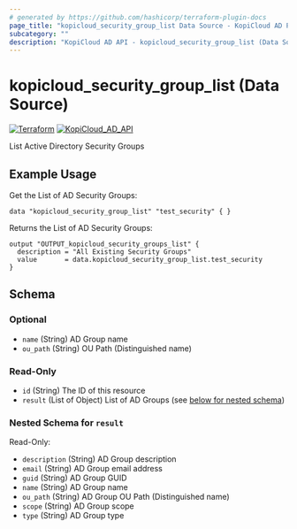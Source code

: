 ```yaml
---
# generated by https://github.com/hashicorp/terraform-plugin-docs
page_title: "kopicloud_security_group_list Data Source - KopiCloud AD Provider"
subcategory: ""
description: "KopiCloud AD API - kopicloud_security_group_list (Data Source)"  
---
```


# kopicloud_security_group_list (Data Source)
[![Terraform](https://img.shields.io/badge/terraform-v1.3+-blue.svg)](https://www.terraform.io/downloads.html) 
[![KopiCloud_AD_API](https://img.shields.io/badge/kopiCloud_ad-v1.0+-blueviolet.svg)](https://www.kopicloud-ad-api.com)

List Active Directory Security Groups

## Example Usage

Get the List of AD Security Groups:
```
data "kopicloud_security_group_list" "test_security" { }
```

Returns the List of AD Security Groups:
```
output "OUTPUT_kopicloud_security_groups_list" {
  description = "All Existing Security Groups"
  value       = data.kopicloud_security_group_list.test_security
}
```

<!-- schema generated by tfplugindocs -->
## Schema

### Optional

- `name` (String) AD Group name
- `ou_path` (String) OU Path (Distinguished name)

### Read-Only

- `id` (String) The ID of this resource
- `result` (List of Object) List of AD Groups (see [below for nested schema](#nestedatt--result))

<a id="nestedatt--result"></a>
### Nested Schema for `result`

Read-Only:

- `description` (String) AD Group description
- `email` (String) AD Group email address
- `guid` (String) AD Group GUID
- `name` (String) AD Group name
- `ou_path` (String) AD Group OU Path (Distinguished name)
- `scope` (String) AD Group scope
- `type` (String) AD Group type 
